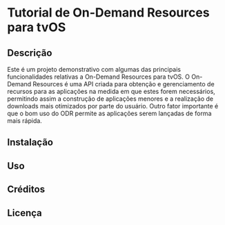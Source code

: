 # Tutorial de On-Demand Resources para tvOS

Descrição
-----------
Este é um projeto demonstrativo com algumas das principais funcionalidades relativas a On-Demand Resources para tvOS.
O On-Demand Resources é uma API criada para obtenção e gerenciamento de recursos para as aplicações na medida em que estes forem necessários, permitindo assim a construção de aplicações menores e a realização de downloads mais otimizados por parte do usuário. Outro fator importante é que o bom uso do ODR permite as aplicações serem lançadas de forma mais rápida.

Instalação
----------

Uso
----------

Créditos
--------

Licença
--------
